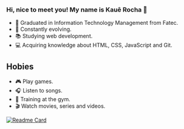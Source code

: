 ### Hi, nice to meet you! My name is Kauê Rocha 👋

- 🔭 Graduated in Information Technology Management from Fatec.
- 🚀 Constantly evolving.
- 📚 Studying web development.
- 💻 Acquiring knowledge about HTML, CSS, JavaScript and Git.

## Hobies

- 🎮 Play games.
- 🎧 Listen to songs.
- 💪 Training at the gym.
- 🎬 Watch movies, series and videos.









[![Readme Card](https://github-readme-stats.vercel.app/api/top-langs/?username=KaueRochaVieira&layout=compact)](https://github.com/anuraghazra/github-readme-stats)
